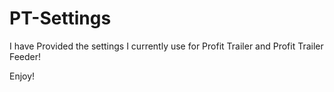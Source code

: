 # PT-Settings
I have Provided the settings I currently use for Profit Trailer and Profit Trailer Feeder!

Enjoy!
